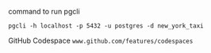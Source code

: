 command to run pgcli 

```pgcli -h localhost -p 5432 -u postgres -d new_york_taxi ```

GitHub Codespace
```www.github.com/features/codespaces```

